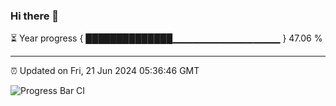 ### Hi there 👋

⏳ Year progress { ██████████████▁▁▁▁▁▁▁▁▁▁▁▁▁▁▁▁ } 47.06 %

---

⏰ Updated on Fri, 21 Jun 2024 05:36:46 GMT

![Progress Bar CI](https://github.com/IshwaranRudhara/GIT-ACTION/workflows/Progress%20Bar%20CI/badge.svg)

